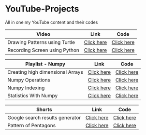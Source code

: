 # YouTube-Projects
All in one my YouTube content and their codes

|Video|Link|Code|
|--|--|--|
|Drawing Patterns using Turtle|[Click here](https://www.youtube.com/watch?v=JWSXhKefmNI)|[Click here](https://github.com/varchasa/YouTube-Projects/tree/main/Patterns-Turtle/Patterns-Turtle-main)|
|Recording Screen using Python|[Click here](https://www.youtube.com/watch?v=kp7LZ2u6Yfc)|[Click here](https://github.com/varchasa/YouTube-Projects/tree/main/Screen%20Recoder)|

|Playlist - Numpy|Link|Code|
|--|--|--|
|Creating high dimensional Arrays|[Click here](https://www.youtube.com/watch?v=Uxa_Nt1SAWU)|[Click here](https://github.com/numpy)|
|Numpy Operations|[Click here](https://www.youtube.com/watch?v=R177IqyxUUs)|[Click here](https://github.com/numpy)|
|Numpy Indexing|[Click here](https://www.youtube.com/watch?v=C0BBLHkUjwU&list=PLV-G_gzcJFAP5zcGokSO7YxYduc_iQvYY&index=3)|[Click here](https://github.com/numpy)|
|Statistics With Numpy|[Click here](https://www.youtube.com/watch?v=8vFd5qVlLZo&list=PLV-G_gzcJFAP5zcGokSO7YxYduc_iQvYY&index=4)|[Click here](https://github.com/numpy)|

|Shorts|Link|Code|
|--|--|--|
|Google search results generator|[Click here](https://www.youtube.com/watch?v=MdwijdtHWOE)|[Click here](https://github.com/varchasa/google-search-results-generator)|
|Pattern of Pentagons|[Click here](https://www.youtube.com/watch?v=oaLDKKGnjHE)|[Click here](https://github.com/varchasa/YouTube-Projects)|


